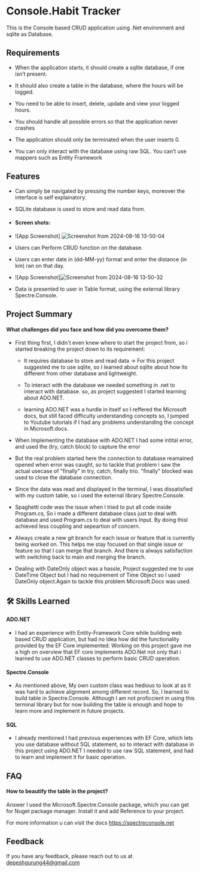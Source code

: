 
# Console.Habit Tracker

This is the Console based CRUD application using .Net environment and
sqlite as Database. 

## Requirements

- When the application starts, it should create a sqlite database, if one isn’t present.
 
- It should also create a table in the database, where the hours will be logged.
- You need to be able to insert, delete, update and view your logged hours.
- You should handle all possible errors so that the application never crashes
- The application should only be terminated when the user inserts 0.
- You can only interact with the database using raw SQL. You can’t use mappers such as Entity Framework

## Features
* Can simply be navigated by pressing the number keys, moreover the interface is self explainatory.
* SQLite database is used to store and read data from.





* #### Screen shots:

* ![App Screenshot]
![Screenshot from 2024-08-16 13-50-04](https://github.com/user-attachments/assets/950501d6-137f-4732-9d3c-49cf15e01d72)

* Users can Perform CRUD function on the database.
* Users can enter date in (dd-MM-yy) format and enter the distance (in km) ran on that day.

* ![App Screenshot]![Screenshot from 2024-08-16 13-50-32](https://github.com/user-attachments/assets/c6f9a311-fa1e-4c3c-9587-7a3fece5ac83)

- Data is presented to user in Table format, using the external library Spectre.Console.



## Project Summary
#### What challenges did you face and how did you overcome them?

* First thing first, I didn't even knew where to start the project from, so i started breaking the project down to its requirement:
  * It requires database to store and read data -> For this project suggested me to use sqlite, so I learned about sqlite about how its different from other database and lightweight.

  * To interact with the database we needed something in .net to interact with database. so, as project suggested I started learning about ADO.NET.
  * learning ADO.NET was a hurdle in itself so I reffered the Microsoft docs, but still faced difficulty understanding concepts so, I jumped to Youtube tutorials if I had any problems understanding the concept in Microsoft.docs.
* When Implementing the database with ADO.NET I had some intital error, and used the (try, catch block) to capture the error 
* But the real problem started here the connection to database reamained opened when error was caught, so to tackle that problem i saw the actual usecase of "finally" in try, catch, finally trio. "finally" blocked was used to close the database connection.

* Since the data was read and displayed in the terminal, I was dissatisfied with my custom table, so i used the external library Spectre.Console.

* Spaghetti code was the issue when I tried to put all code inside Program.cs, So i made a different database class just to deal with database and used Program.cs to deal with users Input. By doing thisI achieved less coupling and sepeartion of concern.
* Always create a new git branch for each issue or feature that is currently being worked on. This helps me stay focused on that single issue or feature so that I can merge that branch. And there is always satisfaction with switching back to main and merging the branch.

* Dealing with DateOnly object was a hassle, Project suggested me to use DateTime Object but I had no requirement of Time Object so I used DateOnly object.Again to tackle this problem Microsoft.Docs was used.




## 🛠 Skills Learned
#### ADO.NET 
* I had an experience with Entity-Framework Core while building web based CRUD application, but had no Idea how did the functionality provided by the EF Core implemented. Working on this project gave me a high on overview that EF core implements ADO.Net not only that i learned to use ADO.NET classes to perform basic CRUD operation. 

#### Spectre.Console
* As mentioned above, My own custom class was hedious to look at as it was hard to achieve alignment among different record. So, I learned to build table in Spectre.Console. Although I am not proficcient in using this terminal library but for now building the table is enough and hope to learn more and implement in future projects.

#### SQL
* I already mentioned I had previous experiences with EF Core, which lets you use database without SQL statement, so to interact with database in this project using ADO.NET I needed to use raw SQL statement, and had to learn and implement it for basic operation.


## FAQ

#### How to beautify the table in the project?

Answer I used the Microsoft.Spectre.Console package, which you can get for Nuget package manager. Install it and add Reference to your project. 

For more information u can visit the docs https://spectreconsole.net




## Feedback

If you have any feedback, please reach out to us at depeshgurung44@gmail.com

